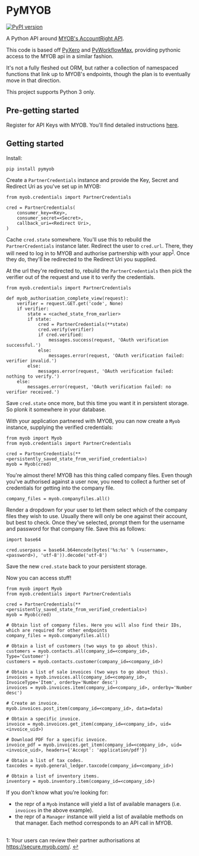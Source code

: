 # PyMYOB
[![PyPI version](https://badge.fury.io/py/pymyob.svg)](https://badge.fury.io/py/pymyob)

A Python API around [MYOB's AccountRight API](http://developer.myob.com/api/accountright/api-overview/).

This code is based off [PyXero](https://github.com/freakboy3742/pyxero) and [PyWorkflowMax](https://github.com/uptick/pyworkflowmax), providing pythonic access to the MYOB api in a similar fashion.

It's not a fully fleshed out ORM, but rather a collection of namespaced functions that link up to MYOB's endpoints, though the plan is to eventually move in that direction.

This project supports Python 3 only.

## Pre-getting started

Register for API Keys with MYOB. You'll find detailed instructions [here](http://developer.myob.com/api/accountright/api-overview/getting-started/).

## Getting started

Install:
```
pip install pymyob
```

Create a `PartnerCredentials` instance and provide the Key, Secret and Redirect Uri as you've set up in MYOB:
```
from myob.credentials import PartnerCredentials

cred = PartnerCredentials(
    consumer_key=<Key>,
    consumer_secret=<Secret>,
    callback_uri=<Redirect Uri>,
)
```

Cache `cred.state` somewhere. You'll use this to rebuild the `PartnerCredentials` instance later.
Redirect the user to `cred.url`. There, they will need to log in to MYOB and authorise partnership with your app<sup id="a1">[1](#f1)</sup>. Once they do, they'll be redirected to the Redirect Uri you supplied.

At the url they're redirected to, rebuild the `PartnerCredentials` then pick the verifier out of the request and use it to verify the credentials.
```
from myob.credentials import PartnerCredentials

def myob_authorisation_complete_view(request):
    verifier = request.GET.get('code', None)
    if verifier:
        state = <cached_state_from_earlier>
        if state:
            cred = PartnerCredentials(**state)
            cred.verify(verifier)
            if cred.verified:
                messages.success(request, 'OAuth verification successful.')
            else:
                messages.error(request, 'OAuth verification failed: verifier invalid.')
        else:
            messages.error(request, 'OAuth verification failed: nothing to verify.')
    else:
        messages.error(request, 'OAuth verification failed: no verifier received.')
```

Save `cred.state` once more, but this time you want it in persistent storage. So plonk it somewhere in your database.

With your application partnered with MYOB, you can now create a `Myob` instance, supplying the verified credentials:
```
from myob import Myob
from myob.credentials import PartnerCredentials

cred = PartnerCredentials(**<persistently_saved_state_from_verified_credentials>)
myob = Myob(cred)
```

You're almost there! MYOB has this thing called company files. Even though you've authorised against a user now, you need to collect a further set of credentials for getting into the company file.
```
company_files = myob.companyfiles.all()
```

Render a dropdown for your user to let them select which of the company files they wish to use. Usually there will only be one against their account, but best to check. Once they've selected, prompt them for the username and password for that company file. Save this as follows:
```
import base64

cred.userpass = base64.b64encode(bytes('%s:%s' % (<username>, <password>), 'utf-8')).decode('utf-8')
```

Save the new `cred.state` back to your persistent storage.

Now you can access stuff!
```
from myob import Myob
from myob.credentials import PartnerCredentials

cred = PartnerCredentials(**<persistently_saved_state_from_verified_credentials>)
myob = Myob(cred)

# Obtain list of company files. Here you will also find their IDs, which are required for other endpoints
company_files = myob.companyfiles.all()

# Obtain a list of customers (two ways to go about this).
customers = myob.contacts.all(company_id=<company_id>, Type='Customer')
customers = myob.contacts.customer(company_id=<company_id>)

# Obtain a list of sale invoices (two ways to go about this).
invoices = myob.invoices.all(company_id=<company_id>, InvoiceType='Item', orderby='Number desc')
invoices = myob.invoices.item(company_id=<company_id>, orderby='Number desc')

# Create an invoice.
myob.invoices.post_item(company_id=<company_id>, data=data)

# Obtain a specific invoice.
invoice = myob.invoices.get_item(company_id=<company_id>, uid=<invoice_uid>)

# Download PDF for a specific invoice.
invoice_pdf = myob.invoices.get_item(company_id=<company_id>, uid=<invoice_uid>, headers={'Accept': 'application/pdf'})

# Obtain a list of tax codes.
taxcodes = myob.general_ledger.taxcode(company_id=<company_id>)

# Obtain a list of inventory items.
inventory = myob.inventory.item(company_id=<company_id>)
```

If you don't know what you're looking for:

- the repr of a `Myob` instance will yield a list of available managers (i.e. `invoices` in the above example).
- the repr of a `Manager` instance will yield a list of available methods on that manager. Each method corresponds to an API call in MYOB.

## 

<a name="f1">1</a>: Your users can review their partner authorisations at https://secure.myob.com/. [↩](#a1)

